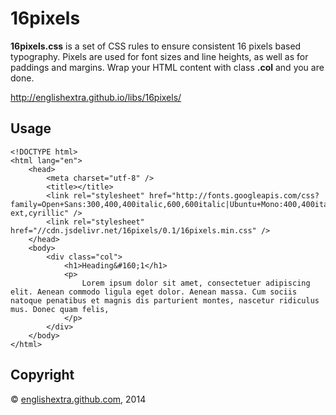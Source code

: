 # 16pixels

**16pixels.css** is a set of CSS rules to ensure consistent 16 pixels
based typography. Pixels are used for font sizes and line heights, as
well as for paddings and margins. Wrap your HTML content with class
**.col** and you are done.

<http://englishextra.github.io/libs/16pixels/>

## Usage

    <!DOCTYPE html>
    <html lang="en">
        <head>
            <meta charset="utf-8" />
            <title></title>
            <link rel="stylesheet" href="http://fonts.googleapis.com/css?family=Open+Sans:300,400,400italic,600,600italic|Ubuntu+Mono:400,400italic,700,700italic|Voces&amp;subset=latin,latin-ext,cyrillic" />
            <link rel="stylesheet" href="//cdn.jsdelivr.net/16pixels/0.1/16pixels.min.css" />
        </head>
        <body>
            <div class="col">
                <h1>Heading&#160;1</h1>
                <p>
                    Lorem ipsum dolor sit amet, consectetuer adipiscing elit. Aenean commodo ligula eget dolor. Aenean massa. Cum sociis natoque penatibus et magnis dis parturient montes, nascetur ridiculus mus. Donec quam felis,
                </p>
            </div>
        </body>
    </html>

## Copyright

© [englishextra.github.com][], 2014

  [englishextra.github.com]: http://englishextra.github.com/
